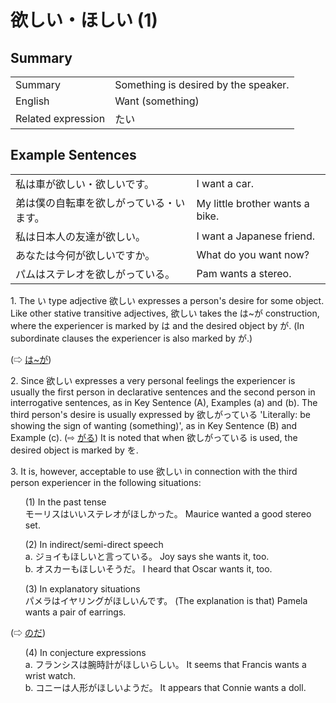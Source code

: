 # 欲しい・ほしい (1)

## Summary

<table><tr>   <td>Summary</td>   <td>Something is desired by the speaker.</td></tr><tr>   <td>English</td>   <td>Want (something)</td></tr><tr>   <td>Related expression</td>   <td>たい</td></tr></table>

## Example Sentences

<table><tr>   <td>私は車が欲しい・欲しいです。</td>   <td>I want a car.</td></tr><tr>   <td>弟は僕の自転車を欲しがっている・います。</td>   <td>My little brother wants a bike.</td></tr><tr>   <td>私は日本人の友達が欲しい。</td>   <td>I want a Japanese friend.</td></tr><tr>   <td>あなたは今何が欲しいですか。</td>   <td>What do you want now?</td></tr><tr>   <td>パムはステレオを欲しがっている。</td>   <td>Pam wants a stereo.</td></tr></table>

<p>1. The い type adjective <span class="cloze">欲しい</span> expresses a person's desire for some object. Like other stative transitive adjectives, <span class="cloze">欲しい</span> takes the は~が construction, where the experiencer is marked by は and the desired object by が. (In subordinate clauses the experiencer is also marked by が.)</p>  <p>(⇨ <a href="#㊦ は～が">は~が</a>)</p>  <p>2. Since <span class="cloze">欲しい</span> expresses a very personal feelings the experiencer is usually the first person in declarative sentences and the second person in interrogative sentences, as in Key Sentence (A), Examples (a) and (b). The third person's desire is usually expressed by <span class="cloze">欲し</span>がっている 'Literally: be showing the sign of wanting (something)', as in Key Sentence (B) and Example (c). (⇨ <a href="#㊦ がる">がる</a>) It is noted that when <span class="cloze">欲し</span>がっている is used, the desired object is marked by を.</p>  <p>3. It is, however, acceptable to use <span class="cloze">欲しい</span> in connection with the third person experiencer in the following situations:</p>  <ul>(1) In the past tense <div class="divide"></div> モーリスはいいステレオが<span class="cloze">ほしかった</span>。 Maurice wanted a good stereo set. </ul>  <ul>(2) In indirect/semi-direct speech <div class="divide"></div> a. ジョイも<span class="cloze">ほしい</span>と言っている。 Joy says she wants it, too. <div class="divide"></div> b. オスカーも<span class="cloze">ほしい</span>そうだ。 I heard that Oscar wants it, too. </ul>  <ul>(3) In explanatory situations <div class="divide"></div> パメラはイヤリングが<span class="cloze">ほしい</span>んです。 (The explanation is that) Pamela wants a pair of earrings. </ul>  <p>(⇨ <a href="#㊦ のだ">のだ</a>)</p>  <ul>(4) In conjecture expressions <div class="divide"></div> a. フランシスは腕時計が<span class="cloze">ほしい</span>らしい。 It seems that Francis wants a wrist watch. <div class="divide"></div> b. コニーは人形が<span class="cloze">ほしい</span>ようだ。 It appears that Connie wants a doll. </ul>

